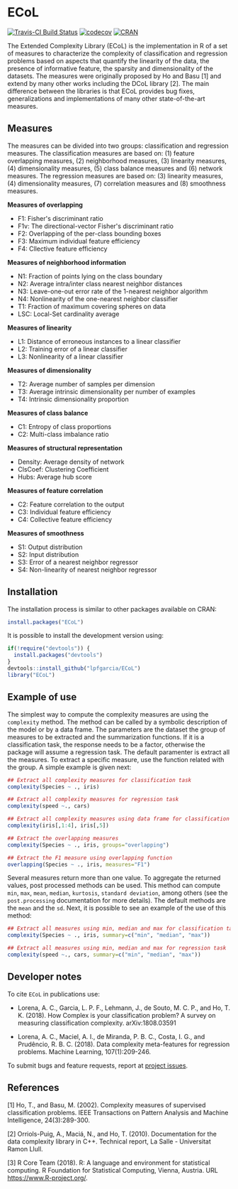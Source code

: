 # ECoL
[![Travis-CI Build Status](https://travis-ci.org/lpfgarcia/ECoL.svg?branch=master)](https://travis-ci.org/lpfgarcia/ECoL)
[![codecov](https://codecov.io/gh/lpfgarcia/ECoL/branch/master/graph/badge.svg)](https://codecov.io/gh/lpfgarcia/ECoL)
[![CRAN](https://www.r-pkg.org/badges/version/ECoL)](https://CRAN.R-project.org/package=ECoL)

The Extended Complexity Library (ECoL) is the implementation in R of a set of measures to characterize the complexity of classification and regression problems based on aspects that quantify the linearity of the data, the presence of informative feature, the sparsity and dimensionality of the datasets. The measures were originally proposed by Ho and Basu [1] and extend by many other works including the DCoL library [2]. The main difference between the libraries is that ECoL provides bug fixes, generalizations and implementations of many other state-of-the-art measures.

## Measures

The measures can be divided into two groups: classification and regression measures. The classification measures are based on:  (1) feature overlapping measures, (2) neighborhood measures, (3) linearity measures, (4) dimensionality measures, (5) class balance measures and (6) network measures. The regression measures are based on: (3) linearity measures, (4) dimensionality measures, (7) correlation measures and (8) smoothness measures.

**Measures of overlapping** 

* F1: Fisher's discriminant ratio
* F1v: The directional-vector Fisher's discriminant ratio
* F2: Overlapping of the per-class bounding boxes
* F3: Maximum individual feature efficiency
* F4: Cllective feature efficiency

**Measures of neighborhood information** 

* N1: Fraction of points lying on the class boundary
* N2: Average intra/inter class nearest neighbor distances
* N3: Leave-one-out error rate of the 1-nearest neighbor algorithm
* N4: Nonlinearity of the one-nearest neighbor classifier
* T1: Fraction of maximum covering spheres on data
* LSC: Local-Set cardinality average

**Measures of linearity** 

* L1: Distance of erroneous instances to a linear classifier
* L2: Training error of a linear classifier
* L3: Nonlinearity of a linear classifier

**Measures of dimensionality**

* T2: Average number of samples per dimension
* T3: Average intrinsic dimensionality  per number of examples
* T4: Intrinsic dimensionality proportion

**Measures of class balance**

* C1: Entropy of class proportions
* C2: Multi-class imbalance ratio

**Measures of structural representation**

* Density: Average density of network
* ClsCoef: Clustering Coefficient
* Hubs: Average hub score

**Measures of feature correlation**

* C2: Feature correlation to the output
* C3: Individual feature efficiency
* C4: Collective feature efficiency

**Measures of smoothness**

* S1: Output distribution
* S2: Input distribution
* S3: Error of a nearest neighbor regressor
* S4: Non-linearity of nearest neighbor regressor

## Installation

The installation process is similar to other packages available on CRAN:

```r
install.packages("ECoL")
```

It is possible to install the development version using:

```r
if(!require("devtools")) {
  install.packages("devtools")
}
devtools::install_github("lpfgarcia/ECoL")
library("ECoL")
```

## Example of use

The simplest way to compute the complexity measures are using the `complexity` method. The method can be called by a symbolic description of the model or by a data frame. The parameters are the dataset the group of measures to be extracted and the summarization functions. If it is a classification task, the response needs to be a factor, otherwise the package will assume a regression task. The default paramenter is extract all the measures. To extract a specific measure, use the function related with the group. A simple example is given next:

```r
## Extract all complexity measures for classification task
complexity(Species ~ ., iris)

## Extract all complexity measures for regression task
complexity(speed ~., cars)

## Extract all complexity measures using data frame for classification task
complexity(iris[,1:4], iris[,5])

## Extract the overlapping measures
complexity(Species ~ ., iris, groups="overlapping")

## Extract the F1 measure using overlapping function
overlapping(Species ~ ., iris, measures="F1")
```
Several measures return more than one value. To aggregate the returned values, post processed methods can be used. This method can compute `min`, `max`, `mean`, `median`, `kurtosis`, `standard deviation`, among others (see the `post.processing` documentation for more details). The default methods are the `mean` and the `sd`. Next, it is possible to see an example of the use of this method:

```r
## Extract all measures using min, median and max for classification task
complexity(Species ~ ., iris, summary=c("min", "median", "max"))

## Extract all measures using min, median and max for regression task
complexity(speed ~., cars, summary=c("min", "median", "max"))

```

## Developer notes

To cite `ECoL` in publications use: 

* Lorena, A. C., Garcia, L. P. F., Lehmann, J., de Souto, M. C. P., and Ho, T. K. (2018). How Complex is your classification problem? A survey on measuring classification complexity. arXiv:1808.03591

* Lorena, A. C., Maciel, A. I., de Miranda, P. B. C., Costa, I. G., and Prudêncio, R. B. C. (2018). Data complexity meta-features for regression problems. Machine Learning, 107(1):209-246.

To submit bugs and feature requests, report at [project issues](https://github.com/lpfgarcia/ECoL/issues).

## References

[1] Ho, T., and Basu, M. (2002). Complexity measures of supervised classification problems. IEEE Transactions on Pattern Analysis and Machine Intelligence, 24(3):289-300.

[2] Orriols-Puig, A., Maciá, N., and Ho, T. (2010). Documentation for the data complexity library in C++. Technical report, La Salle - Universitat Ramon Llull.

[3] R Core Team (2018). R: A language and environment for statistical computing. R Foundation for Statistical Computing, Vienna, Austria. URL https://www.R-project.org/.
